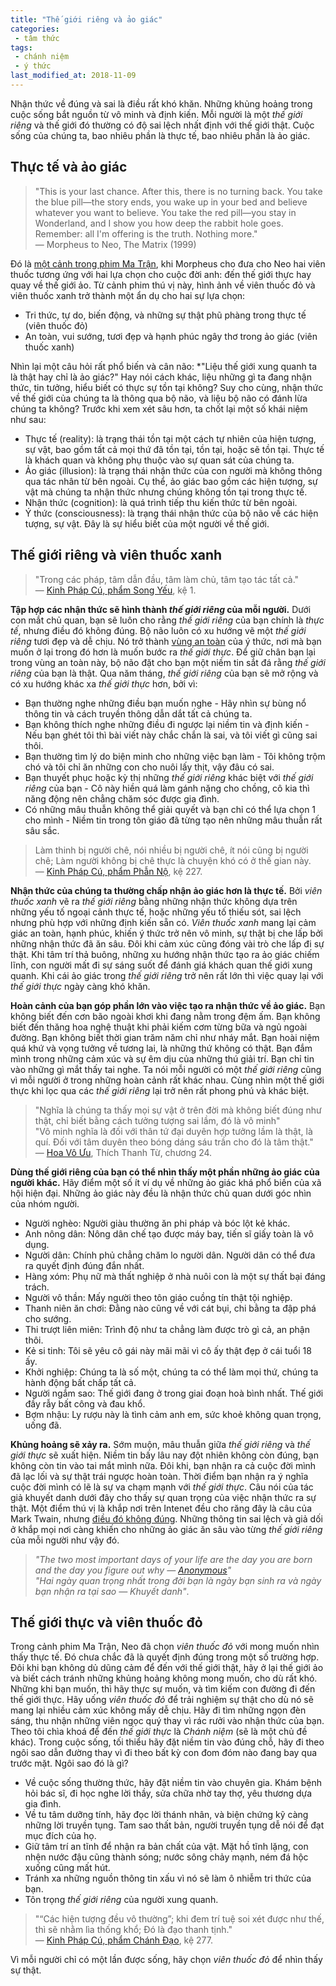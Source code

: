 ```yaml
---
title: "Thế giới riêng và ảo giác"
categories:
 - tâm thức
tags:
 - chánh niệm
 - ý thức
last_modified_at: 2018-11-09
---
```


Nhận thức về đúng và sai là điều rất khó khăn. Những khủng hoảng trong cuộc sống bắt nguồn từ vô minh và định kiến. Mỗi người là một *thế giới riêng* và thế giới đó thường có độ sai lệch nhất định với thế giới thật. Cuộc sống của chúng ta, bao nhiêu phần là thực tế, bao nhiêu phần là ảo giác.

## Thực tế và ảo giác 

> "This is your last chance. After this, there is no turning back. You take the blue pill—the story ends, you wake up in your bed and believe whatever you want to believe. You take the red pill—you stay in Wonderland, and I show you how deep the rabbit hole goes. Remember: all I'm offering is the truth. Nothing more."  
> — Morpheus to Neo, The Matrix (1999)

Đó là [một cảnh trong phim Ma Trận](https://www.youtube.com/watch?v=zE7PKRjrid4), khi Morpheus cho đưa cho Neo hai viên thuốc tương ứng với hai lựa chọn cho cuộc đời anh: đến thế giới thực hay quay về thế giới ảo. Từ cảnh phim thú vị này, hình ảnh về viên thuốc đỏ và viên thuốc xanh trở thành một ẩn dụ cho hai sự lựa chọn:

* Tri thức, tự do, biến động, và những sự thật phũ phàng trong thực tế (viên thuốc đỏ)
* An toàn, vui sướng, tươi đẹp và hạnh phúc ngây thơ trong ảo giác (viên thuốc xanh)

Nhìn lại một câu hỏi rất phổ biến và cân não: *"Liệu thế giới xung quanh ta là thật hay chỉ là ảo giác?" Hay nói cách khác, liệu những gì ta đang nhận thức, tin tưởng, hiểu biết có thực sự tồn tại không? Suy cho cùng, nhận thức về thế giới của chúng ta là thông qua bộ não, và liệu bộ não có đánh lừa chúng ta không? Trước khi xem xét sâu hơn, ta chốt lại một số khái niệm như sau:

* Thực tế (reality): là trạng thái tồn tại một cách tự nhiên của hiện tượng, sự vật, bao gồm tất cả mọi thứ đã tồn tại, tồn tại, hoặc sẽ tồn tại. Thực tế là khách quan và không phụ thuộc vào sự quan sát của chúng ta.
* Ảo giác (illusion): là trạng thái nhận thức của con người mà không thông qua tác nhân từ bên ngoài. Cụ thể, ảo giác bao gồm các hiện tượng, sự vật mà chúng ta nhận thức nhưng chúng không tồn tại trong thực tế.
* Nhận thức (cognition): là quá trình tiếp thu kiến thức từ bên ngoài.
* Ý thức (consciousness): là trạng thái nhận thức của bộ não về các hiện tượng, sự vật. Đây là sự hiểu biết của một người về thế giới.

## Thế giới riêng và viên thuốc xanh

> "Trong các pháp, tâm dẫn đầu, tâm làm chủ, tâm tạo tác tất cả."  
> — [Kinh Pháp Cú, phẩm Song Yếu](https://thuvienhoasen.org/p15a10355/01-pham-song-yeu-twin-verses-01-20), kệ 1.

**Tập hợp các nhận thức sẽ hình thành *thế giới riêng* của mỗi người.** Dưới con mắt chủ quan, bạn sẽ luôn cho rằng *thế giới riêng* của bạn chính là *thực tế*, nhưng điều đó không đúng. Bộ não luôn có xu hướng vẽ một *thế giới riêng* tươi đẹp và dễ chịu. Nó trở thành [vùng an toàn](https://en.wikipedia.org/wiki/Comfort_zone) của ý thức, nơi mà bạn muốn ở lại trong đó hơn là muốn bước ra *thế giới thực*. Để giữ chân bạn lại trong vùng an toàn này, bộ não đặt cho bạn một niềm tin sắt đá rằng *thế giới riêng* của bạn là thật. Qua năm tháng, *thế giới riêng* của bạn sẽ mở rộng và có xu hướng khác xa *thế giới thực* hơn, bởi vì:

* Bạn thường nghe những điều bạn muốn nghe - Hãy nhìn sự bùng nổ thông tin và cách truyền thông dẫn dắt tất cả chúng ta.
* Bạn không thích nghe những điều đi ngược lại niềm tin và định kiến - Nếu bạn ghét tôi thì bài viết này chắc chắn là sai, và tôi viết gì cũng sai thôi.
* Bạn thường tìm lý do biện minh cho những việc bạn làm - Tôi không trộm chó và tôi chỉ ăn những con cho nuôi lấy thịt, vậy đâu có sai.
* Bạn thuyết phục hoặc kỳ thị những *thế giới riêng* khác biệt với *thế giới riêng* của bạn - Cô này hiền quá làm gánh nặng cho chồng, cô kia thì năng động nên chẳng chăm sóc được gia đình.
* Có những mâu thuẫn không thể giải quyết và bạn chỉ có thể lựa chọn 1 cho mình - Niềm tin trong tôn giáo đã từng tạo nên những mâu thuẫn rất sâu sắc.

> Làm thinh bị người chê, nói nhiều bị người chê, ít nói cũng bị người chê; Làm người không bị chê thực là chuyện khó có ở thế gian này.  
> — [Kinh Pháp Cú, phẩm Phẫn Nộ](https://thuvienhoasen.org/a10371/17-pham-phan-no-anger-221-234), kệ 227.

**Nhận thức của chúng ta thường chấp nhận ảo giác hơn là thực tế.** Bởi *viên thuốc xanh* vẽ ra *thế giới riêng* bằng những nhận thức không dựa trên những yếu tố ngoại cảnh thực tế, hoặc những yếu tố thiếu sót, sai lệch nhưng phù hợp với những định kiến sẵn có. *Viên thuốc xanh* mang lại cảm giác an toàn, hạnh phúc, khiến ý thức trở nên vô minh, sự thật bị che lấp bởi những nhận thức đã ăn sâu. Đôi khi cảm xúc cũng đóng vài trò che lấp đi sự thật. Khi tâm trí thả buông, những xu hướng nhận thức tạo ra ảo giác chiếm lĩnh, con người mất đi sự sáng suốt để đánh giá khách quan thế giới xung quanh. Khi cái ảo giác trong *thế giới riêng* trở nên rất lớn thì việc quay lại với *thế giới thực* ngày càng khó khăn.

**Hoàn cảnh của bạn góp phần lớn vào việc tạo ra nhận thức về ảo giác.** Bạn không biết đến cơn bão ngoài khơi khi đang nằm trong đệm ấm. Bạn không biết đến thăng hoa nghệ thuật khi phải kiếm cơm từng bữa và ngủ ngoài đường. Bạn không biết thời gian trăm năm chỉ như nháy mắt. Bạn hoài niệm quá khứ và vọng tưởng về tương lai, là những thứ không có thật. Bạn đắm mình trong những cảm xúc và sự êm dịu của những thú giải trí. Bạn chỉ tin vào những gì mắt thấy tai nghe. Ta nói mỗi người có một *thế giới riêng* cũng vì mỗi người ở trong những hoàn cảnh rất khác nhau. Cùng nhìn một thế giới thực khi lọc qua các *thế giới riêng* lại trở nên rất phong phú và khác biệt.

> "Nghĩa là chúng ta thấy mọi sự vật ở trên đời mà không biết đúng như thật, chỉ biết bằng cách tưởng tượng sai lầm, đó là vô minh"  
> "Vô minh nghĩa là đối với thân tứ đại duyên hợp tưởng lầm là thật, là quí. Đối với tâm duyên theo bóng dáng sáu trần cho đó là tâm thật."  
> — [Hoa Vô Ưu](http://butsen.net/sach/thich-thanh-tu/hoa-vo-uu-tron-bo), Thích Thanh Từ, chương 24.  

**Dùng thế giới riêng của bạn có thể nhìn thấy một phần những ảo giác của người khác.** Hãy điểm một số ít ví dụ về những ảo giác khá phổ biến của xã hội hiện đại. Những ảo giác này đều là nhận thức chủ quan dưới góc nhìn của nhóm người.
* Người nghèo: Người giàu thường ăn phi pháp và bóc lột kẻ khác. 
* Anh nông dân: Nông dân chế tạo được máy bay, tiến sĩ giấy toàn là vô dụng.
* Người dân: Chính phủ chẳng chăm lo người dân. Người dân có thể đưa ra quyết định đúng đắn nhất.
* Hàng xóm: Phụ nữ mà thất nghiệp ở nhà nuôi con là một sự thất bại đáng trách.
* Người vô thần: Mấy người theo tôn giáo cuồng tín thật tội nghiệp.
* Thanh niên ăn chơi: Đằng nào cũng về với cát bụi, chi bằng ta đập phá cho sướng.
* Thi trượt liên miên: Trình độ như ta chẳng làm được trò gì cả, an phận thôi.
* Kẻ si tinh: Tôi sẽ yêu cô gái này mãi mãi vì cô ấy thật đẹp ở cái tuổi 18 ấy.
* Khởi nghiệp: Chúng ta là số một, chúng ta có thể làm mọi thứ, chúng ta hành động bất chấp tất cả.
* Người ngắm sao: Thế giới đang ở trong giai đoạn hoà bình nhất. Thế giới đầy rẫy bất công và đau khổ.
* Bợm nhậu: Ly rượu này là tình cảm anh em, sức khoẻ không quan trọng, uống đã.

**Khủng hoảng sẽ xảy ra.** Sớm muộn, mâu thuẫn giữa *thế giới riêng* và *thế giới thực* sẽ xuất hiện. Niềm tin bấy lâu nay đột nhiên không còn đúng, bạn không còn tin vào tai mắt mình nữa. Đôi khi, bạn nhận ra cả cuộc đời mình đã lạc lối và sự thật trái ngược hoàn toàn. Thời điểm bạn nhận ra ý nghĩa cuộc đời mình có lẽ là sự va chạm mạnh với *thế giới thực*. Câu nói của tác giả khuyết danh dưới đây cho thấy sự quan trọng của việc nhận thức ra sự thật. Một điểm thú vị là khắp nơi trên Intenet đều cho răng đây là câu của Mark Twain, nhưng [điều đó không đúng](https://quoteinvestigator.com/2016/06/22/why/). Những thông tin sai lệch và giả dối ở khắp mọi nơi càng khiến cho những ảo giác ăn sâu vào từng *thế giới riêng* của mỗi người như vậy đó.

> *"The two most important days of your life are the day you are born and the day you figure out why — [Anonymous](https://quoteinvestigator.com/2016/06/22/why/)"*  
> *"Hai ngày quan trọng nhất trong đời bạn là ngày bạn sinh ra và ngày bạn nhận ra tại sao — Khuyết danh"*.  

## Thế giới thực và viên thuốc đỏ

Trong cảnh phim Ma Trận, Neo đã chọn *viên thuốc đỏ* với mong muốn nhìn thấy thực tế. Đó chưa chắc đã là quyết định đúng trong một số trường hợp. Đôi khi bạn không dủ dũng cảm để đến với thế giới thật, hãy ở lại thế giới ảo và biết cách tránh những khủng hoảng không mong muốn, cho dù rất khó. Những khi bạn muốn, thì hãy thực sự muốn, và tìm kiếm con đường đi đến thế giới thực. Hãy uống *viên thuốc đỏ* để trải nghiệm sự thật cho dù nó sẽ mang lại nhiều cảm xúc không mấy dễ chịu. Hãy đi tìm những ngọn đèn sáng, thu nhận những viên ngọc quý thay vì rác rưởi vào nhận thức của bạn. Theo tôi chìa khoá để đến *thế giới thực* là *Chánh niệm* (sẽ là một chủ đề khác). Trong cuộc sống, tối thiểu hãy đặt niềm tin vào đúng chỗ, hãy đi theo ngôi sao dẫn đường thay vì đi theo bất kỳ con đom đóm nào đang bay qua trước mặt. Ngôi sao đó là gì?

* Về cuộc sống thường thức, hãy đặt niềm tin vào chuyên gia. Khám bệnh hỏi bác sĩ, đi học nghe lời thầy, sửa chữa nhờ tay thợ, yêu thương dựa gia đình. 
* Về tu tâm dưỡng tính, hãy đọc lời thánh nhân, và biện chứng kỹ càng những lời truyền tụng. Tam sao thất bản, người truyền tụng dễ nói để đạt mục đích của họ.
* Giữ tâm trí an tĩnh để nhận ra bản chất của vật. Mặt hồ tĩnh lặng, con nhện nước đậu cũng thành sóng; nước sông chảy mạnh, ném đá hộc xuống cũng mất hút.
* Tránh xa những nguồn thông tin xấu vì nó sẽ làm ô nhiễm tri thức của bạn.
* Tôn trọng *thế giới riêng* của người xung quanh.

> "“Các hiện tượng đều vô thường”; khi đem trí tuệ soi xét được như thế, thì sẽ nhằm lìa thống khổ; Đó là đạo thanh tịnh."  
> — [Kinh Pháp Cú, phẩm Chánh Đạo](https://thuvienhoasen.org/p15a10374/20-pham-chanh-dao-the-way-or-the-path-273-289), kệ 277.

Vì mỗi người chỉ có một lần được sống, hãy chọn *viên thuốc đỏ* để nhìn thấy sự thật.